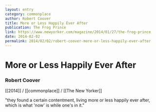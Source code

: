 ```yaml
---
layout: entry
category: commonplace
author: Robert Coover
title: More or Less Happily Ever After
publication: The Frog Prince
link: https://www.newyorker.com/magazine/2014/01/27/the-frog-prince
date: 2014-02-02
permalink: 2014/02/02/robert-coover-more-or-less-happily-ever-after
---
```


# More or Less Happily Ever After

### Robert Coover

[[2014]] / [[commonplace]] / [[The New Yorker]]

"they found a certain contentment, living more or less happily ever after, which is what 'now' is while one's in it."
